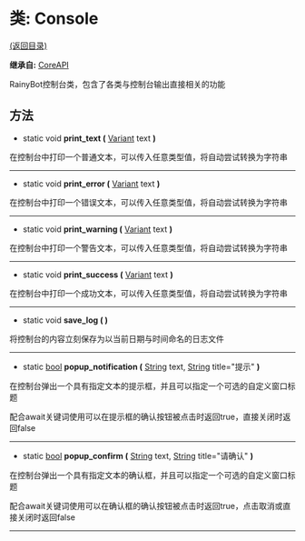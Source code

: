 # 类: Console  
[(返回目录)](README.md)  
  
**继承自:** [CoreAPI](CoreAPI.md)  
  
RainyBot控制台类，包含了各类与控制台输出直接相关的功能  
  
## 方法 
  
- static void **print_text (** [Variant](https://docs.godotengine.org/en/latest/classes/class_variant.html) text **)**  
  
在控制台中打印一个普通文本，可以传入任意类型值，将自动尝试转换为字符串  
  
---  
  
- static void **print_error (** [Variant](https://docs.godotengine.org/en/latest/classes/class_variant.html) text **)**  
  
在控制台中打印一个错误文本，可以传入任意类型值，将自动尝试转换为字符串  
  
---  
  
- static void **print_warning (** [Variant](https://docs.godotengine.org/en/latest/classes/class_variant.html) text **)**  
  
在控制台中打印一个警告文本，可以传入任意类型值，将自动尝试转换为字符串  
  
---  
  
- static void **print_success (** [Variant](https://docs.godotengine.org/en/latest/classes/class_variant.html) text **)**  
  
在控制台中打印一个成功文本，可以传入任意类型值，将自动尝试转换为字符串  
  
---  
  
- static void **save_log ( )**  
  
将控制台的内容立刻保存为以当前日期与时间命名的日志文件  
  
---  
  
- static [bool](https://docs.godotengine.org/en/latest/classes/class_bool.html) **popup_notification (** [String](https://docs.godotengine.org/en/latest/classes/class_string.html) text, [String](https://docs.godotengine.org/en/latest/classes/class_string.html) title="提示" **)**  
  
在控制台弹出一个具有指定文本的提示框，并且可以指定一个可选的自定义窗口标题   
  
配合await关键词使用可以在提示框的确认按钮被点击时返回true，直接关闭时返回false  
  
---  
  
- static [bool](https://docs.godotengine.org/en/latest/classes/class_bool.html) **popup_confirm (** [String](https://docs.godotengine.org/en/latest/classes/class_string.html) text, [String](https://docs.godotengine.org/en/latest/classes/class_string.html) title="请确认" **)**  
  
在控制台弹出一个具有指定文本的确认框，并且可以指定一个可选的自定义窗口标题   
  
配合await关键词使用可以在确认框的确认按钮被点击时返回true，点击取消或直接关闭时返回false  
  
---  
  

